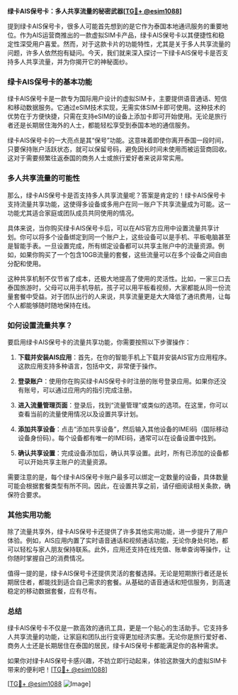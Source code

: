 **绿卡AIS保号卡：多人共享流量的秘密武器[[TG💪+ @esim1088](https://t.me/s/esim1088)]**

提到绿卡AIS保号卡，很多人可能首先想到的是它作为泰国本地通讯服务的重要地位。作为AIS运营商推出的一款虚拟SIM卡产品，绿卡AIS保号卡以其便捷性和稳定性深受用户喜爱。然而，对于这款卡片的功能特性，尤其是关于多人共享流量的问题，许多人依然抱有疑问。今天，我们就来深入探讨一下绿卡AIS保号卡是否支持多人共享流量，并为你揭开它的神秘面纱。

### 绿卡AIS保号卡的基本功能

绿卡AIS保号卡是一款专为国际用户设计的虚拟SIM卡，主要提供语音通话、短信和移动数据服务。它通过eSIM技术实现，无需实体SIM卡即可使用。这种技术的优势在于方便快捷，只需在支持eSIM的设备上添加卡即可开始使用。无论是旅行者还是长期居住海外的人士，都能轻松享受到泰国本地的通信服务。

绿卡AIS保号卡的一大亮点是其“保号”功能。这意味着即使你离开泰国一段时间，只要保持账户活跃状态，就可以保留号码，避免因长时间未使用而被运营商回收。这对于需要频繁往返泰国的商务人士或旅行爱好者来说非常实用。

### 多人共享流量的可能性

那么，绿卡AIS保号卡是否支持多人共享流量呢？答案是肯定的！绿卡AIS保号卡支持流量共享功能，这使得多设备或多用户在同一账户下共享流量成为可能。这一功能尤其适合家庭或团队成员共同使用的情况。

具体来说，当你购买绿卡AIS保号卡后，可以在AIS官方应用中设置流量共享计划。你可以将多个设备绑定到同一个账户上，这些设备可以是手机、平板电脑甚至是智能手表。一旦设置完成，所有绑定设备都可以共享主账户中的流量资源。例如，如果你购买了一个包含10GB流量的套餐，这些流量可以在多个设备之间自由分配和使用。

这种共享机制不仅节省了成本，还极大地提高了使用的灵活性。比如，一家三口去泰国旅游时，父母可以用手机导航，孩子可以用平板看视频，大家都能从同一份流量套餐中受益。对于团队出行的人来说，共享流量更是大大降低了通讯费用，让每个人都能够随时随地保持在线。

### 如何设置流量共享？

要启用绿卡AIS保号卡的流量共享功能，你需要按照以下步骤操作：

1. **下载并安装AIS应用**：首先，在你的智能手机上下载并安装AIS官方应用程序。这款应用支持多种语言，包括中文，非常便于操作。
   
2. **登录账户**：使用你在购买绿卡AIS保号卡时注册的账号登录应用。如果你还没有账号，可以通过应用内的指引完成注册。

3. **进入流量管理页面**：登录后，找到“流量管理”或类似的选项。在这里，你可以查看当前的流量使用情况以及设置共享计划。

4. **添加共享设备**：点击“添加共享设备”，然后输入其他设备的IMEI码（国际移动设备身份码）。每个设备都有唯一的IMEI码，通常可以在设备设置中找到。

5. **确认共享设置**：完成设备添加后，确认共享设置。此时，所有已添加的设备都可以开始共享主账户的流量资源。

需要注意的是，每个绿卡AIS保号卡账户最多可以绑定一定数量的设备，具体数量可能会根据套餐类型有所不同。因此，在设置共享之前，请仔细阅读相关条款，确保符合要求。

### 其他实用功能

除了流量共享外，绿卡AIS保号卡还提供了许多其他实用功能，进一步提升了用户体验。例如，AIS应用内置了实时语音通话和视频通话功能，无论你身处何地，都可以轻松与家人朋友保持联系。此外，应用还支持在线充值、账单查询等操作，让你随时掌握自己的消费情况。

值得一提的是，绿卡AIS保号卡还提供灵活的套餐选择。无论是短期旅行者还是长期居住者，都能找到适合自己需求的套餐。从基础的语音通话和短信服务，到高速稳定的移动数据套餐，应有尽有。

### 总结

绿卡AIS保号卡不仅是一款高效的通讯工具，更是一个贴心的生活助手。它支持多人共享流量的功能，让家庭和团队出行变得更加经济实惠。无论你是旅行爱好者、商务人士还是长期居住在泰国的居民，绿卡AIS保号卡都能满足你的各种需求。

如果你对绿卡AIS保号卡感兴趣，不妨立即行动起来，体验这款强大的虚拟SIM卡带来的便利吧！[[TG💪+ @esim1088](https://t.me/s/esim1088)]

[[TG💪+ @esim1088](https://t.me/s/esim1088) ![Image](https://i.postimg.cc/4NQfJmqS/Snipaste-2025-05-13-00-14-12.png)]